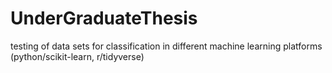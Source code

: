# UnderGraduateThesis
testing of data sets for classification in different machine learning platforms (python/scikit-learn, r/tidyverse)
